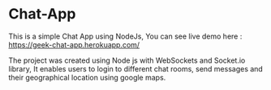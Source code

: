 # Chat-App
This is a simple Chat App using NodeJs, You can see live demo here : https://geek-chat-app.herokuapp.com/

The project was created using Node js with WebSockets and Socket.io library, It enables users to login to different chat rooms, 
send messages and their geographical location using google maps.
